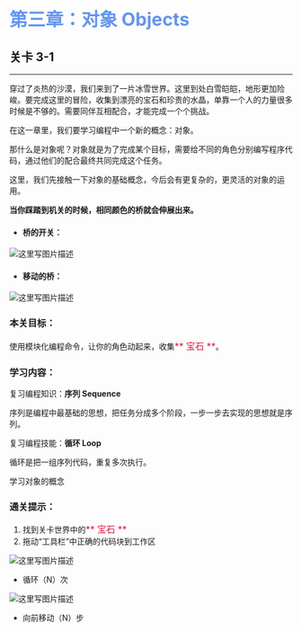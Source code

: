 # <font color=#6495ED size=6>第三章：对象 Objects</font>
## 关卡 3-1

------
穿过了炎热的沙漠，我们来到了一片冰雪世界。这里到处白雪皑皑，地形更加险峻。要完成这里的冒险，收集到漂亮的宝石和珍贵的水晶，单靠一个人的力量很多时候是不够的。需要同伴互相配合，才能完成一个个挑战。

在这一章里，我们要学习编程中一个新的概念：对象。

那什么是对象呢？对象就是为了完成某个目标，需要给不同的角色分别编写程序代码，通过他们的配合最终共同完成这个任务。

这里，我们先接触一下对象的基础概念，今后会有更复杂的，更灵活的对象的运用。

**当你踩踏到机关的时候，相同颜色的桥就会伸展出来。**

 - #### 桥的开关：
 ![这里写图片描述](scene/image/floor_switch.png)
 
 - #### 移动的桥：
 ![这里写图片描述](scene/image/floor_open.png)

### 本关目标：
使用模块化编程命令，让你的角色动起来，收集<font color=#DC143C size=3>** 宝石 **</font>。

### 学习内容：
复习编程知识：**序列 Sequence**

序列是编程中最基础的思想，把任务分成多个阶段，一步一步去实现的思想就是序列。

复习编程技能：**循环 Loop**

循环是把一组序列代码，重复多次执行。

学习对象的概念

### 通关提示：
1. 找到关卡世界中的<font color=#DC143C size=3>** 宝石 **</font>
2. 拖动“工具栏”中正确的代码块到工作区
 
 ![这里写图片描述](scene/image/repeat_times.png)
 - 循环（N）次
 
 ![这里写图片描述](scene/image/move_forward.png)
 - 向前移动（N）步
  